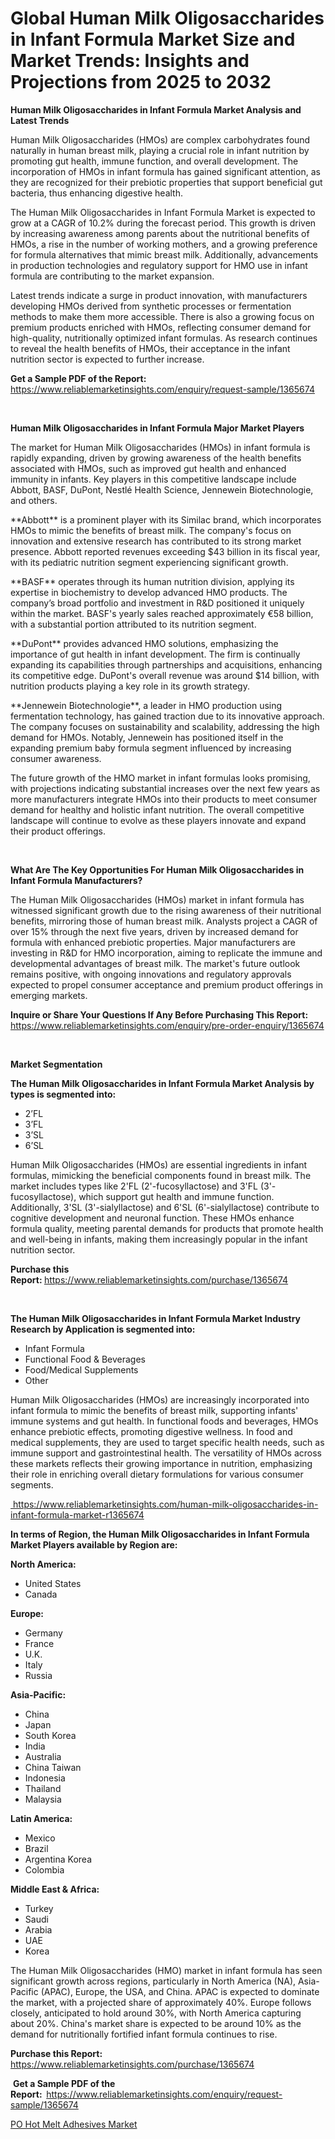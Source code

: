 <p><h1>Global Human Milk Oligosaccharides in Infant Formula Market Size and Market Trends: Insights and Projections from 2025 to 2032</h1></p><p><strong>Human Milk Oligosaccharides in Infant Formula Market Analysis and Latest Trends</strong></p>
<p><p>Human Milk Oligosaccharides (HMOs) are complex carbohydrates found naturally in human breast milk, playing a crucial role in infant nutrition by promoting gut health, immune function, and overall development. The incorporation of HMOs in infant formula has gained significant attention, as they are recognized for their prebiotic properties that support beneficial gut bacteria, thus enhancing digestive health.</p><p>The Human Milk Oligosaccharides in Infant Formula Market is expected to grow at a CAGR of 10.2% during the forecast period. This growth is driven by increasing awareness among parents about the nutritional benefits of HMOs, a rise in the number of working mothers, and a growing preference for formula alternatives that mimic breast milk. Additionally, advancements in production technologies and regulatory support for HMO use in infant formula are contributing to the market expansion.</p><p>Latest trends indicate a surge in product innovation, with manufacturers developing HMOs derived from synthetic processes or fermentation methods to make them more accessible. There is also a growing focus on premium products enriched with HMOs, reflecting consumer demand for high-quality, nutritionally optimized infant formulas. As research continues to reveal the health benefits of HMOs, their acceptance in the infant nutrition sector is expected to further increase.</p></p>
<p><strong>Get a Sample PDF of the Report:&nbsp;</strong> <a href="https://www.reliablemarketinsights.com/enquiry/request-sample/1365674?utm_campaign=2013&utm_medium=2&utm_source=Github&utm_content=ia&utm_term=22032025&utm_id=human-milk-oligosaccharides-in-infant-formula">https://www.reliablemarketinsights.com/enquiry/request-sample/1365674</a></p>
<p>&nbsp;</p>
<p><strong>Human Milk Oligosaccharides in Infant Formula Major Market Players</strong></p>
<p><p>The market for Human Milk Oligosaccharides (HMOs) in infant formula is rapidly expanding, driven by growing awareness of the health benefits associated with HMOs, such as improved gut health and enhanced immunity in infants. Key players in this competitive landscape include Abbott, BASF, DuPont, Nestlé Health Science, Jennewein Biotechnologie, and others.</p><p>**Abbott** is a prominent player with its Similac brand, which incorporates HMOs to mimic the benefits of breast milk. The company's focus on innovation and extensive research has contributed to its strong market presence. Abbott reported revenues exceeding $43 billion in its fiscal year, with its pediatric nutrition segment experiencing significant growth.</p><p>**BASF** operates through its human nutrition division, applying its expertise in biochemistry to develop advanced HMO products. The company’s broad portfolio and investment in R&D positioned it uniquely within the market. BASF's yearly sales reached approximately €58 billion, with a substantial portion attributed to its nutrition segment.</p><p>**DuPont** provides advanced HMO solutions, emphasizing the importance of gut health in infant development. The firm is continually expanding its capabilities through partnerships and acquisitions, enhancing its competitive edge. DuPont's overall revenue was around $14 billion, with nutrition products playing a key role in its growth strategy.</p><p>**Jennewein Biotechnologie**, a leader in HMO production using fermentation technology, has gained traction due to its innovative approach. The company focuses on sustainability and scalability, addressing the high demand for HMOs. Notably, Jennewein has positioned itself in the expanding premium baby formula segment influenced by increasing consumer awareness.</p><p>The future growth of the HMO market in infant formulas looks promising, with projections indicating substantial increases over the next few years as more manufacturers integrate HMOs into their products to meet consumer demand for healthy and holistic infant nutrition. The overall competitive landscape will continue to evolve as these players innovate and expand their product offerings.</p></p>
<p>&nbsp;</p>
<p><strong>What Are The Key Opportunities For Human Milk Oligosaccharides in Infant Formula Manufacturers?</strong></p>
<p><p>The Human Milk Oligosaccharides (HMOs) market in infant formula has witnessed significant growth due to the rising awareness of their nutritional benefits, mirroring those of human breast milk. Analysts project a CAGR of over 15% through the next five years, driven by increased demand for formula with enhanced prebiotic properties. Major manufacturers are investing in R&D for HMO incorporation, aiming to replicate the immune and developmental advantages of breast milk. The market's future outlook remains positive, with ongoing innovations and regulatory approvals expected to propel consumer acceptance and premium product offerings in emerging markets.</p></p>
<p><strong>Inquire or Share Your Questions If Any Before Purchasing This Report:</strong> <a href="https://www.reliablemarketinsights.com/enquiry/pre-order-enquiry/1365674?utm_campaign=2013&utm_medium=2&utm_source=Github&utm_content=ia&utm_term=22032025&utm_id=human-milk-oligosaccharides-in-infant-formula">https://www.reliablemarketinsights.com/enquiry/pre-order-enquiry/1365674</a></p>
<p>&nbsp;</p>
<p><strong>Market Segmentation</strong></p>
<p><strong>The Human Milk Oligosaccharides in Infant Formula Market Analysis by types is segmented into:</strong></p>
<p><ul><li>2’FL</li><li>3’FL</li><li>3’SL</li><li>6’SL</li></ul></p>
<p><p>Human Milk Oligosaccharides (HMOs) are essential ingredients in infant formulas, mimicking the beneficial components found in breast milk. The market includes types like 2'FL (2'-fucosyllactose) and 3'FL (3'-fucosyllactose), which support gut health and immune function. Additionally, 3'SL (3'-sialyllactose) and 6'SL (6'-sialyllactose) contribute to cognitive development and neuronal function. These HMOs enhance formula quality, meeting parental demands for products that promote health and well-being in infants, making them increasingly popular in the infant nutrition sector.</p></p>
<p><strong>Purchase this Report:&nbsp;</strong><a href="https://www.reliablemarketinsights.com/purchase/1365674?utm_campaign=2013&utm_medium=2&utm_source=Github&utm_content=ia&utm_term=22032025&utm_id=human-milk-oligosaccharides-in-infant-formula">https://www.reliablemarketinsights.com/purchase/1365674</a></p>
<p>&nbsp;</p>
<p><strong>The Human Milk Oligosaccharides in Infant Formula Market Industry Research by Application is segmented into:</strong></p>
<p><ul><li>Infant Formula</li><li>Functional Food & Beverages</li><li>Food/Medical Supplements</li><li>Other</li></ul></p>
<p><p>Human Milk Oligosaccharides (HMOs) are increasingly incorporated into infant formula to mimic the benefits of breast milk, supporting infants' immune systems and gut health. In functional foods and beverages, HMOs enhance prebiotic effects, promoting digestive wellness. In food and medical supplements, they are used to target specific health needs, such as immune support and gastrointestinal health. The versatility of HMOs across these markets reflects their growing importance in nutrition, emphasizing their role in enriching overall dietary formulations for various consumer segments.</p></p>
<p><a href="https://www.reliablemarketinsights.com/human-milk-oligosaccharides-in-infant-formula-market-r1365674?utm_campaign=2013&utm_medium=2&utm_source=Github&utm_content=ia&utm_term=22032025&utm_id=human-milk-oligosaccharides-in-infant-formula">&nbsp;https://www.reliablemarketinsights.com/human-milk-oligosaccharides-in-infant-formula-market-r1365674</a></p>
<p><strong>In terms of Region, the Human Milk Oligosaccharides in Infant Formula Market Players available by Region are:</strong></p>
<p>
    <p> <strong> North America: </strong>
        <ul>
            <li>United States</li>
            <li>Canada</li>
        </ul>
        </p> 
    <p> <strong> Europe: </strong>
        <ul>
            <li>Germany</li>
            <li>France</li>
            <li>U.K.</li>
            <li>Italy</li>
            <li>Russia</li>
        </ul>
        </p> 
    <p> <strong> Asia-Pacific: </strong>
        <ul>
            <li>China</li>
            <li>Japan</li>
            <li>South Korea</li>
            <li>India</li>
            <li>Australia</li>
            <li>China Taiwan</li>
            <li>Indonesia</li>
            <li>Thailand</li>
            <li>Malaysia</li>
        </ul>
        </p> 
    <p> <strong> Latin America: </strong>
        <ul>
            <li>Mexico</li>
            <li>Brazil</li>
            <li>Argentina Korea</li>
            <li>Colombia</li>
        </ul>
        </p> 
    <p> <strong> Middle East & Africa: </strong>
        <ul>
            <li>Turkey</li>
            <li>Saudi</li>
            <li>Arabia</li>
            <li>UAE</li>
            <li>Korea</li>
        </ul>
    </p>
    </p>
<p><p>The Human Milk Oligosaccharides (HMO) market in infant formula has seen significant growth across regions, particularly in North America (NA), Asia-Pacific (APAC), Europe, the USA, and China. APAC is expected to dominate the market, with a projected share of approximately 40%. Europe follows closely, anticipated to hold around 30%, with North America capturing about 20%. China's market share is expected to be around 10% as the demand for nutritionally fortified infant formula continues to rise.</p></p>
<p><strong>Purchase this Report: </strong><a href="https://www.reliablemarketinsights.com/purchase/1365674?utm_campaign=2013&utm_medium=2&utm_source=Github&utm_content=ia&utm_term=22032025&utm_id=human-milk-oligosaccharides-in-infant-formula">https://www.reliablemarketinsights.com/purchase/1365674</a></p>
<p>&nbsp;<strong>Get a Sample PDF of the Report:&nbsp;&nbsp;</strong><a href="https://www.reliablemarketinsights.com/enquiry/request-sample/1365674?utm_campaign=2013&utm_medium=2&utm_source=Github&utm_content=ia&utm_term=22032025&utm_id=human-milk-oligosaccharides-in-infant-formula">https://www.reliablemarketinsights.com/enquiry/request-sample/1365674</a></p>
<p><strong></strong></p>
<p><p><a href="https://github.com/MariaWashington76/Market-Research-Report-List-2/blob/main/po-hot-melt-adhesives-market.md?utm_campaign=2013&utm_medium=2&utm_source=Github&utm_content=ia&utm_term=22032025&utm_id=human-milk-oligosaccharides-in-infant-formula">PO Hot Melt Adhesives Market</a></p></p>